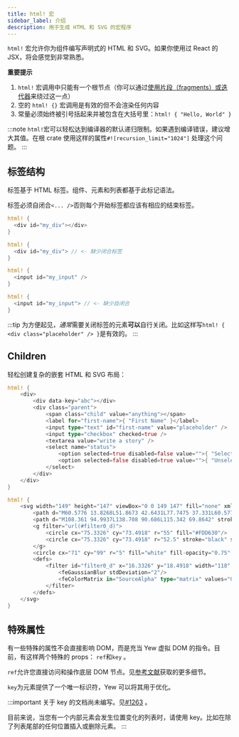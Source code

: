 ```yaml
---
title: html! 宏
sidebar_label: 介绍
description: 用于生成 HTML 和 SVG 的宏程序
---
```


`html!` 宏允许你为组件编写声明式的 HTML 和 SVG。如果你使用过 React 的 JSX，将会感觉到非常熟悉。

**重要提示**

1. `html!` 宏调用中只能有一个根节点（你可以通过[使用片段（fragments）或迭代器](html/lists.md)来绕过这一点）
2. 空的 `html! {}` 宏调用是有效的但不会渲染任何内容
3. 常量必须始终被引号括起来并被包含在大括号里：`html! { "Hello, World" }`

:::note
`html!`宏可以轻松达到编译器的默认递归限制。如果遇到编译错误，建议增大其值。在根 crate 使用这样的属性`#![recursion_limit="1024"]` 处理这个问题。
:::

## 标签结构

标签基于 HTML 标签。组件、元素和列表都基于此标记语法。

标签必须自闭合`<... />`否则每个开始标签都应该有相应的结束标签。

<!--DOCUSAURUS_CODE_TABS-->

<!--Open - Close-->

```rust
html! {
  <div id="my_div"></div>
}
```

<!--Invalid-->

```rust
html! {
  <div id="my_div"> // <- 缺少闭合标签
}
```

<!--Self-closing-->

```rust
html! {
  <input id="my_input" />
}
```

<!--Invalid-->

```rust
html! {
  <input id="my_input"> // <- 缺少自闭合
}
```

<!--END_DOCUSAURUS_CODE_TABS-->

:::tip
为方便起见，*通常*需要关闭标签的元素**可以**自行关闭。比如这样写`html! { <div class="placeholder" /> }`是有效的。
:::

## Children

轻松创建复杂的嵌套 HTML 和 SVG 布局：

<!--DOCUSAURUS_CODE_TABS-->

<!--HTML-->

```rust
html! {
    <div>
        <div data-key="abc"></div>
        <div class="parent">
            <span class="child" value="anything"></span>
            <label for="first-name">{ "First Name" }</label>
            <input type="text" id="first-name" value="placeholder" />
            <input type="checkbox" checked=true />
            <textarea value="write a story" />
            <select name="status">
                <option selected=true disabled=false value="">{ "Selected" }</option>
                <option selected=false disabled=true value="">{ "Unselected" }</option>
            </select>
        </div>
    </div>
}
```

<!--SVG-->

```rust
html! {
    <svg width="149" height="147" viewBox="0 0 149 147" fill="none" xmlns="http://www.w3.org/2000/svg">
        <path d="M60.5776 13.8268L51.8673 42.6431L77.7475 37.331L60.5776 13.8268Z" fill="#DEB819"/>
        <path d="M108.361 94.9937L138.708 90.686L115.342 69.8642" stroke="black" stroke-width="4" stroke-linecap="round" stroke-linejoin="round"/>
        <g filter="url(#filter0_d)">
            <circle cx="75.3326" cy="73.4918" r="55" fill="#FDD630"/>
            <circle cx="75.3326" cy="73.4918" r="52.5" stroke="black" stroke-width="5"/>
        </g>
        <circle cx="71" cy="99" r="5" fill="white" fill-opacity="0.75" stroke="black" stroke-width="3"/>
        <defs>
            <filter id="filter0_d" x="16.3326" y="18.4918" width="118" height="118" filterUnits="userSpaceOnUse" color-interpolation-filters="sRGB">
                <feGaussianBlur stdDeviation="2"/>
                <feColorMatrix in="SourceAlpha" type="matrix" values="0 0 0 0 0 0 0 0 0 0 0 0 0 0 0 0 0 0 127 0"/>
            </filter>
        </defs>
    </svg>
}
```

<!--END_DOCUSAURUS_CODE_TABS-->

## 特殊属性

有一些特殊的属性不会直接影响 DOM，而是充当 Yew 虚拟 DOM 的指令。目前，有这样两个特殊的 props： `ref`和`key` 。

`ref`允许您直接访问和操作底层 DOM 节点。见[参考文献](components/refs)获取的更多细节。

`key`为元素提供了一个唯一标识符，Yew 可以将其用于优化。

:::important
关于 key 的文档尚未编写。见[#1263](https://github.com/yewstack/yew/issues/1263) 。

目前来说，当您有一个内部元素会发生位置变化的列表时，请使用 key。比如在除了列表尾部的任何位置插入或删除元素。
:::
